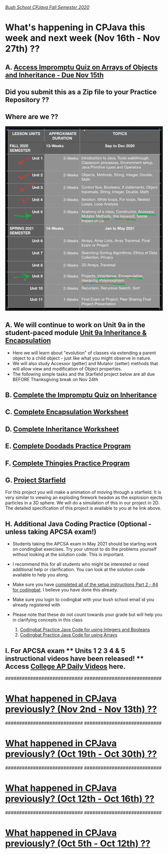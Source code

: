 [_Bush School CPJava Fall Semester 2020_](https://chandrunarayan.github.io/cpjava/)

# What's happening in CPJava this week and next week (Nov 16th - Nov 27th) ??
## A. [Access Impromptu Quiz on Arrays of Objects and Inheritance - Due Nov 15th](impromptu_quiz_assignment.md)
## Did you submit this as a Zip file to your Practice Repository ??

## Where are we ??
![alt text][wearehere]

## A. We will continue to work on Unit 9a in the student-paced module [Unit 9a Inheritance & Encapsulation](https://docs.google.com/presentation/d/1APHiU8WDTsL6ll2f2R2uBWW79uEhsPXPJZxobfls5lM/edit#slide=id.p1)

* Here we will learn about "evolution" of classes via extending a parent object to a child object - just like what you might observe in nature.
* We will also study Accessor (getter) and Mutator (setter) methods that will allow view and modification of Object properties.
* The following simple tasks and the Starfield project below are all due BEFORE Thanksgiving break on Nov 24th

## B. [Complete the Impromptu Quiz on Inheritance](https://classroom.google.com/c/MTI2MDgzMTM2MDgw/a/MjMxNDc5NzgxNTM5/details)

## C. [Complete Encapsulation Worksheet](https://classroom.google.com/c/MTI2MDgzMTM2MDgw/a/MjIyMjY1NjMyOTU1/details)

## D. [Complete Inheritance Worksheet](https://classroom.google.com/c/MTI2MDgzMTM2MDgw/a/MjIyMjgxMjU1MzYy/details)

## E. [Complete Doodads Practice Program](https://classroom.google.com/c/MTI2MDgzMTM2MDgw/a/MjIyMjgxMjU1NDA3/details)

## F. [Complete Thingies Practice Program](https://classroom.google.com/c/MTI2MDgzMTM2MDgw/a/MjIyMjgxMjU1NDgx/details)

## G. [Project Starfield](https://github.com/chandrunarayan/Starfield)
For this project you will make a animation of moving through a starfield. It is very similar to viewing an exploding firework headon as the explosion ejects particles in a 3D sphere. We will do a simulation of this in our project in 2D. The detailed specification of this project is available to you at he link above.

## H. Additional Java Coding Practice (Optional - unless taking APCSA exam!)
* Students taking the APCSA exam in May 2021 should be starting work on condingbat exercises.  Try your utmost to do the problems yourself without looking at the solution code.  This is important.
* I recommend this for all students who might be interested or need additional help or clarification. You can look at the solution code available to help you along.
* Make sure you have [completed all of the setup instructions Part 2 - #4 for codingbat](https://classroom.google.com/c/MTI2MDgzMTM2MDgw/a/MTI3MDIzMTA3OTY4/details). I believe you have done this already. 
* Make sure you login to codingbat with your bush school email id you already registered with
* Please note that these do not count towards your grade but will help you in clarifying concepts in this class

    1. [Codingbat Practice Java Code for using Integers and Booleans](https://classroom.google.com/c/MTI2MDgzMTM2MDgw/a/MTk3NzI4NzgwMjYx/details)
    1. [Codingbat Practice Java Code for using Arrays](https://classroom.google.com/c/MTI2MDgzMTM2MDgw/a/MTk3NzI4NzgwNDYz/details)

## I. For APCSA exam ** Units 1 2 3 4 & 5 instructional videos have been released! ** Access [College AP Daily Videos](https://apcentral.collegeboard.org/learning-development/ap-classroom/ap-daily) here. 


############################
############################

# [What happened in CPJava previously? (Nov 2nd - Nov 13th) ??](weekofnov2)

############################
############################

# [What happened in CPJava previously? (Oct 19th - Oct 30th) ??](weekofoct19)

############################
############################

# [What happened in CPJava previously? (Oct 12th - Oct 16th) ??](weekofoct12)

############################
############################

# [What happened in CPJava previously? (Oct 5th - Oct 12th) ??](weekofoct5)

[wearehere]: wearehere.png "wearehere"